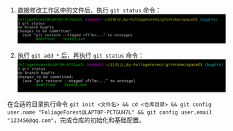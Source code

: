 1. 直接修改工作区中的文件后，执行 `git status` 命令：  
![](图片01.png)

2. 执行 `git add *` 后，再执行 `git status` 命令：  
![](图片02.png)  

在合适的目录执行命令 `git init <文件名> && cd <仓库目录> && git config user.name "FoliageForest@LAPTOP-PCTGUH7L" && git config user.email "123456@qq.com"`，完成仓库的初始化和基础配置。  
